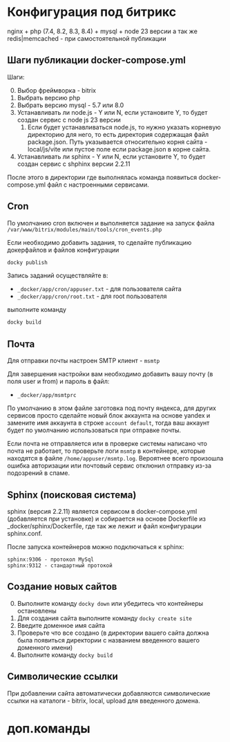 # Конфигурация под битрикс

nginx + php (7.4, 8.2, 8.3, 8.4) + mysql + node 23 версии
а так же redis|memcached - при самостоятельной публикации

## Шаги публикации docker-compose.yml

Шаги:

0. Выбор фреймворка - bitrix
1. Выбрать версию php
2. Выбрать версию mysql - 5.7 или 8.0
3. Устанавливать ли node.js - Y или N, если установите Y, то будет создан сервис с node js 23 версии
    1. Если будет устанавливаться node.js, то нужно указать корневую директорию для него, то есть директория содержащая файл package.json. Путь указывается относительно корня сайта - local/js/vite или пустое поле если package.json в корне сайта.
4. Устанавливать ли sphinx - Y или N, если установите Y, то будет создан сервис с shphinx версии 2.2.11

После этого в директории где выполнялась команда появиться docker-compose.yml файл с настроенными сервисами.

## Cron

По умолчанию cron включен и выполняется задание на запуск файла ```/var/www/bitrix/modules/main/tools/cron_events.php```

Если необходимо добавить задания, то сделайте публикацию докерфайлов и файлов конфигурации

```bash
docky publish
```

Запись заданий осуществляйте в:
- `_docker/app/cron/appuser.txt` - для пользователя сайта
- `_docker/app/cron/root.txt` - для root пользователя

выполните команду

```bash
docky build
```

## Почта

Для отправки почты настроен SMTP клиент  - ```msmtp```

Для завершения настройки вам необходимо добавить вашу почту (в поля user и from) и пароль в файл:

- `_docker/app/msmtprc`

По умолчанию в этом файле заготовка под почту яндекса, для других сервисов просто сделайте новый блок аккаунта на основе yandex и замените имя аккаунта в строке ```account default```, тогда ваш аккаунт будет по умолчанию использоваться при отправке почты.

Если почта не отправляется или в проверке системы написано что почта не работает, то проверьте логи ```msmtp``` в контейнере, которые находятся в файле ```/home/appuser/msmtp.log```. Вероятнее всего произошла ошибка авторизации или почтовый сервис отклюнил отправку из-за подозрений в спаме.

## Sphinx (поисковая система)

sphinx (версия 2.2.11) является сервисом в docker-compose.yml (добавляется при установке) и собирается на основе Dockerfile из _docker/sphinx/Dockerfile, где так же лежит и файл конфигурации sphinx.conf.

После запуска контейнеров можно подключаться к sphinx:

```
sphinx:9306 - протокол MySql
sphinx:9312 - стандартный протокой
```

## Создание новых сайтов

0. Выполните команду ```docky down``` или убедитесь что контейнеры остановлены
1. Для создания сайта выполните команду ``` docky create site ```
2. Введите доменное имя сайта
3. Проверьте что все создано (в директории вашего сайта должна была появиться директории с названием введенного вашего доменного имени)
4. Выполните команду ``` docky build ```

## Символические ссылки

При добавлении сайта автоматически добавляются символические ссылки на каталоги - bitrix, local, upload для введенного домена.

# доп.команды 

